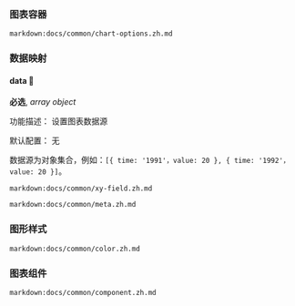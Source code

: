  

### 图表容器

`markdown:docs/common/chart-options.zh.md`

### 数据映射

#### data 📌

**必选**, _array object_

功能描述： 设置图表数据源

默认配置： 无

数据源为对象集合，例如：`[{ time: '1991'，value: 20 }, { time: '1992'，value: 20 }]`。

`markdown:docs/common/xy-field.zh.md`

`markdown:docs/common/meta.zh.md`

### 图形样式

`markdown:docs/common/color.zh.md`

### 图表组件

`markdown:docs/common/component.zh.md`

